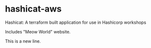 # hashicat-aws
Hashicat: A terraform built application for use in Hashicorp workshops

Includes "Meow World" website.

This is a new line.
